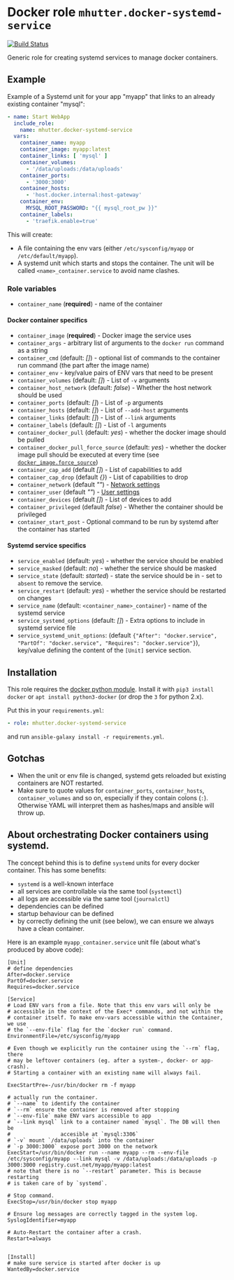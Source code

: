 # Docker role `mhutter.docker-systemd-service`
[![Build Status](https://travis-ci.com/mhutter/ansible-docker-systemd-service.svg?branch=master)](https://travis-ci.com/mhutter/ansible-docker-systemd-service)

Generic role for creating systemd services to manage docker containers.


## Example

Example of a Systemd unit for your app "myapp" that links to an already existing container "mysql":

```yaml
- name: Start WebApp
  include_role:
    name: mhutter.docker-systemd-service
  vars:
    container_name: myapp
    container_image: myapp:latest
    container_links: [ 'mysql' ]
    container_volumes:
      - '/data/uploads:/data/uploads'
    container_ports:
      - '3000:3000'
    container_hosts:
      - 'host.docker.internal:host-gateway'
    container_env:
      MYSQL_ROOT_PASSWORD: "{{ mysql_root_pw }}"
    container_labels:
      - 'traefik.enable=true'
```

This will create:

* A file containing the env vars (either `/etc/sysconfig/myapp` or `/etc/default/myapp`).
* A systemd unit which starts and stops the container. The unit will be called `<name>_container.service` to avoid name clashes.


### Role variables

* `container_name` (**required**) - name of the container


#### Docker container specifics

* `container_image` (**required**) - Docker image the service uses
* `container_args` - arbitrary list of arguments to the `docker run` command as a string
* `container_cmd` (default: _[]_) - optional list of commands to the container run command (the part after the image name)
* `container_env` - key/value pairs of ENV vars that need to be present
* `container_volumes` (default: _[]_) - List of `-v` arguments
* `container_host_network` (default: _false_) - Whether the host network should be used
* `container_ports` (default: _[]_) - List of `-p` arguments
* `container_hosts` (default: _[]_) - List of `--add-host` arguments
* `container_links` (default: _[]_) - List of `--link` arguments
* `container_labels` (default: _[]_) - List of `-l` arguments
* `container_docker_pull` (default: _yes_) - whether the docker image should be pulled
* `container_docker_pull_force_source` (default: _yes_) - whether the docker image pull should be executed at every time (see [`docker_image.force_source`](https://docs.ansible.com/ansible/latest/collections/community/docker/docker_image_module.html#parameter-force_source))
* `container_cap_add` (default _[]_) - List of capabilities to add
* `container_cap_drop` (default _{}_) - List of capabilities to drop
* `container_network` (default _""_) - [Network settings](https://docs.docker.com/engine/reference/run/#network-settings)
* `container_user` (default _""_) - [User settings](https://docs.docker.com/engine/reference/run/#user)
* `container_devices` (default _[]_) - List of devices to add
* `container_privileged` (default _false_) - Whether the container should be privileged
* `container_start_post` - Optional command to be run by systemd after the container has started


#### Systemd service specifics

* `service_enabled` (default: _yes_) - whether the service should be enabled
* `service_masked` (default: _no_) - whether the service should be masked
* `service_state` (default: _started_) - state the service should be in - set to
  `absent` to remove the service.
* `service_restart` (default: _yes_) - whether the service should be restarted on changes
* `service_name` (default: `<container_name>_container`) - name of the systemd service
* `service_systemd_options` (default: _[]_) - Extra options to include in systemd service file
* `service_systemd_unit_options`: (default `{"After": "docker.service", "PartOf": "docker.service", "Requires": "docker.service"}`), key/value defining the content of the `[Unit]` service section.


## Installation

This role requires the [docker python module](https://pypi.org/project/docker/). Install it with `pip3 install docker` or `apt install python3-docker` (or drop the `3` for python 2.x).

Put this in your `requirements.yml`:

```yml
- role: mhutter.docker-systemd-service
```

and run `ansible-galaxy install -r requirements.yml`.


## Gotchas

* When the unit or env file is changed, systemd gets reloaded but existing containers are NOT restarted.
* Make sure to quote values for `container_ports`, `container_hosts`, `container_volumes` and so on, especially if they contain colons (`:`). Otherwise YAML will interpret them as hashes/maps and ansible will throw up.


## About orchestrating Docker containers using systemd.

The concept behind this is to define `systemd` units for every docker container. This has some benefits:
- `systemd` is a well-known interface
- all services are controllable via the same tool (`systemctl`)
- all logs are accessible via the same tool (`journalctl`)
- dependencies can be defined
- startup behaviour can be defined
- by correctly defining the unit (see below), we can ensure we always have a clean container.

Here is an example `myapp_container.service` unit file (about what's produced by above code):

    [Unit]
    # define dependencies
    After=docker.service
    PartOf=docker.service
    Requires=docker.service

    [Service]
    # Load ENV vars from a file. Note that this env vars will only be
    # accessible in the context of the Exec* commands, and not within the
    # container itself. To make env-vars accessible within the Container, we use
    # the `--env-file` flag for the `docker run` command.
    EnvironmentFile=/etc/sysconfig/myapp

    # Even though we explicitly run the container using the `--rm` flag, there
    # may be leftover containers (eg. after a system-, docker- or app-crash).
    # Starting a container with an existing name will always fail.

    ExecStartPre=-/usr/bin/docker rm -f myapp

    # actually run the container.
    # `--name` to identify the container
    # `--rm` ensure the container is removed after stopping
    # `--env-file` make ENV vars accessible to app
    # `--link mysql` link to a container named `mysql`. The DB will then be
    #                accesible at `mysql:3306`
    # `-v` mount `/data/uploads` into the container
    # `-p 3000:3000` expose port 3000 on the network
    ExecStart=/usr/bin/docker run --name myapp --rm --env-file /etc/sysconfig/myapp --link mysql -v /data/uploads:/data/uploads -p 3000:3000 registry.cust.net/myapp/myapp:latest
    # note that there is no `--restart` parameter. This is because restarting
    # is taken care of by `systemd`.

    # Stop command.
    ExecStop=/usr/bin/docker stop myapp

    # Ensure log messages are correctly tagged in the system log.
    SyslogIdentifier=myapp

    # Auto-Restart the container after a crash.
    Restart=always


    [Install]
    # make sure service is started after docker is up
    WantedBy=docker.service
